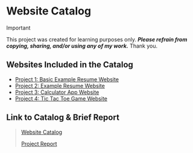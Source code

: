 # Website Catalog 

> [!IMPORTANT] 
> This project was created for learning purposes only. ***Please refrain from copying, sharing, and/or using any of my work.*** Thank you.

## Websites Included in the Catalog
- [Project 1: Basic Example Resume Website](https://github.com/Paulina004/Basic-Example-Resume-Website)
- [Project 2: Example Resume Website](https://github.com/vuejs/vue)
- [Project 3: Calculator App Website](https://github.com/vuejs/vue)
- [Project 4: Tic Tac Toe Game Website](https://github.com/vuejs/vue)

## Link to Catalog & Brief Report
> [Website Catalog]()
> 
> [Project Report]()
